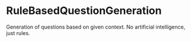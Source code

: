# RuleBasedQuestionGeneration
Generation of questions based on given context. No artificial intelligence, just rules.
